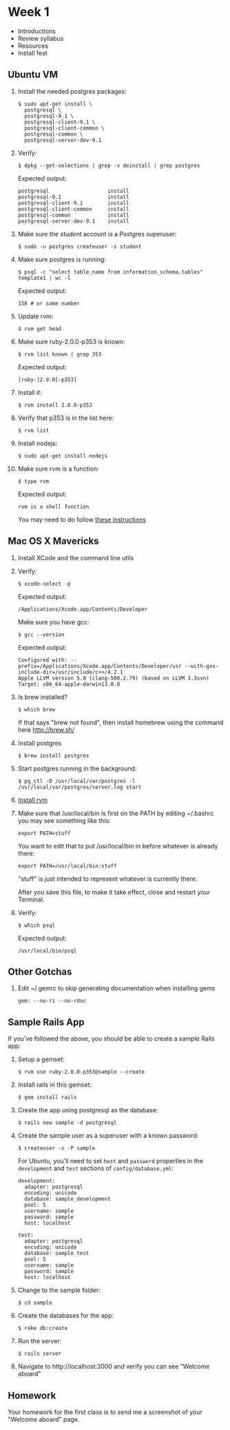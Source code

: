 # Week 1

* Introductions
* Review syllabus
* Resources
* Install fest

## Ubuntu VM

1.  Install the needed postgres packages:

        $ sudo apt-get install \
          postgresql \
          postgresql-9.1 \
          postgresql-client-9.1 \
          postgresql-client-common \
          postgresql-common \
          postgresql-server-dev-9.1

2.  Verify:

        $ dpkg --get-selections | grep -v deinstall | grep postgres

    Expected output:

        postgresql                   install
        postgresql-9.1               install
        postgresql-client-9.1        install
        postgresql-client-common     install
        postgresql-common            install
        postgresql-server-dev-9.1    install

3.  Make sure the *student* account is a Postgres superuser:

        $ sudo -u postgres createuser -s student

4.  Make sure postgres is running:

        $ psql -c "select table_name from information_schema.tables" template1 | wc -l

    Expected output:

        158 # or some number

5.  Update rvm:

        $ rvm get head

6.  Make sure ruby-2.0.0-p353 is known:

        $ rvm list known | grep 353

    Expected output:

        [ruby-]2.0.0[-p353]

7.  Install it:

        $ rvm install 2.0.0-p353

8.  Verify that p353 is in the list here:

        $ rvm list

9.  Install nodejs:

        $ sudo apt-get install nodejs

10. Make sure rvm is a function:

        $ type rvm

    Expected output:

        rvm is a shell function

    You may need to do follow [these instructions](http://rvm.io/integration/gnome-terminal)

## Mac OS X Mavericks

1.  Install XCode and the command line utils

2.  Verify:

        $ xcode-select -p

    Expected output:

        /Applications/Xcode.app/Contents/Developer

    Make sure you have gcc:

        $ gcc --version

    Expected output:

        Configured with: --prefix=/Applications/Xcode.app/Contents/Developer/usr --with-gxx-include-dir=/usr/include/c++/4.2.1
        Apple LLVM version 5.0 (clang-500.2.79) (based on LLVM 3.3svn)
        Target: x86_64-apple-darwin13.0.0

3.  Is brew installed?

        $ which brew

    If that says "brew not found", then install homebrew using the command here http://brew.sh/

4.  Install postgres

        $ brew install postgres

5.  Start postgres running in the background:

        $ pg_ctl -D /usr/local/var/postgres -l /usr/local/var/postgres/server.log start

6.  [Install rvm](https://rvm.io/rvm/install)

7.  Make sure that /usr/local/bin is first on the PATH by editing ~/.bashrc you may see something like this:

        export PATH=stuff

    You want to edit that to put /usr/local/bin in before whatever is already there:

        export PATH=/usr/local/bin:stuff

    "stuff" is just intended to represent whatever is currently there.

    After you save this file, to make it take effect, close and restart your Terminal.

8.  Verify:

        $ which psql

    Expected output:

        /usr/local/bin/psql

## Other Gotchas

1.  Edit ~/.gemrc to skip generating documentation when installing gems

        gem: --no-ri --no-rdoc

## Sample Rails App

If you've followed the above, you should be able to create a sample Rails app:

1.  Setup a gemset:

        $ rvm use ruby-2.0.0-p353@sample --create

2.  Install rails in this gemset:

        $ gem install rails

3.  Create the app using postgresql as the database:

        $ rails new sample -d postgresql

4.  Create the sample user as a superuser with a known password:

        $ createuser -s -P sample

    For Ubuntu, you'll need to set `host` and `password` properties in the
    `development` and `test` sections of `config/database.yml`:

        development:
          adapter: postgresql
          encoding: unicode
          database: sample_development
          pool: 5
          username: sample
          password: sample
          host: localhost

        test:
          adapter: postgresql
          encoding: unicode
          database: sample_test
          pool: 5
          username: sample
          password: sample
          host: localhost

5.  Change to the sample folder:

        $ cd sample

6.  Create the databases for the app:

        $ rake db:create

7.  Run the server:

        $ rails server

8.  Navigate to http://localhost:3000 and verify you can see "Welcome aboard"

## Homework

Your homework for the first class is to send me a screenshot of your "Welcome aboard" page.
